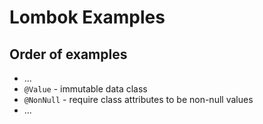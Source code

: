# Lombok Examples

## Order of examples

- ...
- `@Value` - immutable data class
- `@NonNull` - require class attributes to be non-null values
- ...